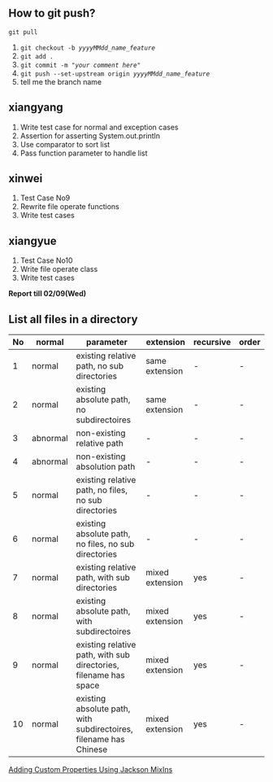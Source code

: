 ## How to git push?
`git pull`
1. `git checkout -b `*`yyyyMMdd_name_feature`*
2. `git add .`
3. `git commit -m `*`"your comment here"`*
4. `git push --set-upstream origin `*`yyyyMMdd_name_feature`*
5. tell me the branch name

## xiangyang
 1. Write test case for normal and exception cases
 2. Assertion for asserting System.out.println
 3. Use comparator to sort list
 4. Pass function parameter to handle list


## xinwei
 1. Test Case No9
 1. Rewrite file operate functions
 2. Write test cases


## xiangyue
 1. Test Case No10
 2. Write file operate class
 3. Write test cases

**Report till 02/09(Wed)**

## List all files in a directory
|No|normal|parameter|extension|recursive|order|
|--|--|--|--|--|--|
|1|normal|existing relative path, no sub directories|same extension|-|-|
|2|normal|existing absolute path, no subdirectoires|same extension|-|-|
|3|abnormal|non-existing relative path|-|-|-|
|4|abnormal|non-existing absolution path|-|-|-|
|5|normal|existing relative path, no files, no sub directories|-|-|-|
|6|normal|existing absolute path, no files, no sub directories|-|-|-|
|7|normal|existing relative path, with sub directories|mixed extension|yes|-|
|8|normal|existing absolute path, with subdirectoires|mixed extension|yes|-|
|9|normal|existing relative path, with sub directories, filename has space|mixed extension|yes|-|
|10|normal|existing absolute path, with subdirectoires, filename has Chinese|mixed extension|yes|-|

[Adding Custom Properties Using Jackson MixIns](https://medvector.github.io/programming/jackson/jackson-trick/)